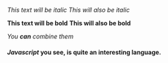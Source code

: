 *This text will be italic*
_This will also be italic_

**This text will be bold**
__This will also be bold__

_You **can** combine them_
#### *Javascript* __you see, is quite an interesting language.__
